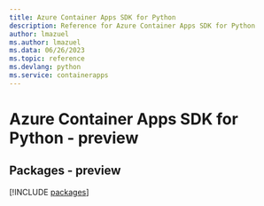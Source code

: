 ```yaml
---
title: Azure Container Apps SDK for Python
description: Reference for Azure Container Apps SDK for Python
author: lmazuel
ms.author: lmazuel
ms.data: 06/26/2023
ms.topic: reference
ms.devlang: python
ms.service: containerapps
---
```

# Azure Container Apps SDK for Python - preview
## Packages - preview
[!INCLUDE [packages](container-apps-index.md)]